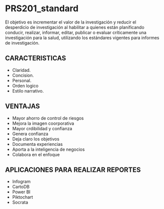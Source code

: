 # PRS201_standard
El objetivo es incrementar el valor de la investigación y reducir el desperdicio de investigación al habilitar a quienes están planificando conducir, realizar, informar, editar, publicar o evaluar críticamente una investigación para la salud, utilizando los estándares vigentes para informes de investigación.
## CARACTERISTICAS
 - Claridad.
 - Concision.
 - Personal.
 - Orden logico
 - Estilo narrativo.
## VENTAJAS
 - Mayor ahorro de control de riesgos
 - Mejora la imagen coorporativa
 - Mayor crdibilidad y confianza
 - Genera confianza
 - Deja claro los objetivos
 - Documenta experiencias
 - Aporta a la inteligencia de negocios
 - Colabora en el enfoque
## APLICACIONES PARA REALIZAR REPORTES
 - Infogram
 - CartoDB
 - Power BI
 - Piktochart
 - Socrata
